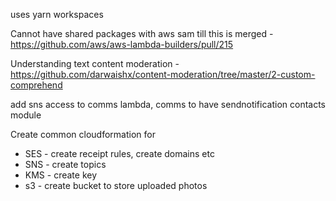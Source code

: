 uses yarn workspaces

Cannot have shared packages with aws sam till this is merged - https://github.com/aws/aws-lambda-builders/pull/215

Understanding text content moderation - https://github.com/darwaishx/content-moderation/tree/master/2-custom-comprehend

add sns access to comms lambda, comms to have sendnotification
contacts module

Create common cloudformation for

- SES - create receipt rules, create domains etc
- SNS - create topics
- KMS - create key
- s3 - create bucket to store uploaded photos

